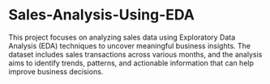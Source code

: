 # Sales-Analysis-Using-EDA
This project focuses on analyzing sales data using Exploratory Data Analysis (EDA) techniques to uncover meaningful business insights. The dataset includes sales transactions across various months, and the analysis aims to identify trends, patterns, and actionable information that can help improve business decisions.
